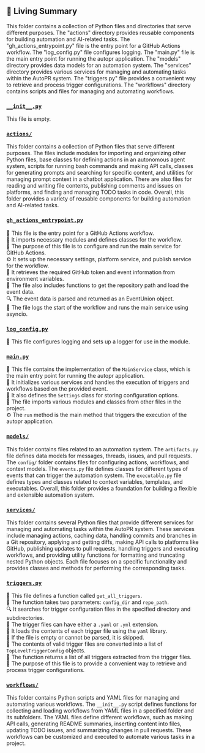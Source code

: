 

<!-- Living README Summary -->
## 🌳 Living Summary

This folder contains a collection of Python files and directories that serve different purposes. The "actions" directory provides reusable components for building automation and AI-related tasks. The "gh_actions_entrypoint.py" file is the entry point for a GitHub Actions workflow. The "log_config.py" file configures logging. The "main.py" file is the main entry point for running the autopr application. The "models" directory provides data models for an automation system. The "services" directory provides various services for managing and automating tasks within the AutoPR system. The "triggers.py" file provides a convenient way to retrieve and process trigger configurations. The "workflows" directory contains scripts and files for managing and automating workflows.


### [`__init__.py`](https://github.com/raphael-francis/AutoPR-internal/blob/c479ccb445eededecd497d0d91bc86a1df0f2300/./autopr/__init__.py)

This file is empty.  


### [`actions/`](https://github.com/raphael-francis/AutoPR-internal/blob/c479ccb445eededecd497d0d91bc86a1df0f2300/./autopr/actions)

This folder contains a collection of Python files that serve different purposes. The files include modules for importing and organizing other Python files, base classes for defining actions in an autonomous agent system, scripts for running bash commands and making API calls, classes for generating prompts and searching for specific content, and utilities for managing prompt context in a chatbot application. There are also files for reading and writing file contents, publishing comments and issues on platforms, and finding and managing TODO tasks in code. Overall, this folder provides a variety of reusable components for building automation and AI-related tasks.  


### [`gh_actions_entrypoint.py`](https://github.com/raphael-francis/AutoPR-internal/blob/c479ccb445eededecd497d0d91bc86a1df0f2300/./autopr/gh_actions_entrypoint.py)

📝 This file is the entry point for a GitHub Actions workflow.  
🔧 It imports necessary modules and defines classes for the workflow.  
🚀 The purpose of this file is to configure and run the main service for GitHub Actions.  
⚙️ It sets up the necessary settings, platform service, and publish service for the workflow.  
🔑 It retrieves the required GitHub token and event information from environment variables.  
📂 The file also includes functions to get the repository path and load the event data.  
🔍 The event data is parsed and returned as an EventUnion object.  
📝 The file logs the start of the workflow and runs the main service using asyncio.  


### [`log_config.py`](https://github.com/raphael-francis/AutoPR-internal/blob/c479ccb445eededecd497d0d91bc86a1df0f2300/./autopr/log_config.py)

📝 This file configures logging and sets up a logger for use in the module.  


### [`main.py`](https://github.com/raphael-francis/AutoPR-internal/blob/c479ccb445eededecd497d0d91bc86a1df0f2300/./autopr/main.py)

📝 This file contains the implementation of the `MainService` class, which is the main entry point for running the autopr application.   
🔧 It initializes various services and handles the execution of triggers and workflows based on the provided event.   
🔑 It also defines the `Settings` class for storing configuration options.   
📁 The file imports various modules and classes from other files in the project.   
⚙️ The `run` method is the main method that triggers the execution of the autopr application.  


### [`models/`](https://github.com/raphael-francis/AutoPR-internal/blob/c479ccb445eededecd497d0d91bc86a1df0f2300/./autopr/models)

This folder contains files related to an automation system. The `artifacts.py` file defines data models for messages, threads, issues, and pull requests. The `config/` folder contains files for configuring actions, workflows, and context models. The `events.py` file defines classes for different types of events that can trigger the automation system. The `executable.py` file defines types and classes related to context variables, templates, and executables. Overall, this folder provides a foundation for building a flexible and extensible automation system.  


### [`services/`](https://github.com/raphael-francis/AutoPR-internal/blob/c479ccb445eededecd497d0d91bc86a1df0f2300/./autopr/services)

This folder contains several Python files that provide different services for managing and automating tasks within the AutoPR system. These services include managing actions, caching data, handling commits and branches in a Git repository, applying and getting diffs, making API calls to platforms like GitHub, publishing updates to pull requests, handling triggers and executing workflows, and providing utility functions for formatting and truncating nested Python objects. Each file focuses on a specific functionality and provides classes and methods for performing the corresponding tasks.  


### [`triggers.py`](https://github.com/raphael-francis/AutoPR-internal/blob/c479ccb445eededecd497d0d91bc86a1df0f2300/./autopr/triggers.py)

📄 This file defines a function called `get_all_triggers`.    
📁 The function takes two parameters: `config_dir` and `repo_path`.    
🔍 It searches for trigger configuration files in the specified directory and subdirectories.    
🔧 The trigger files can have either a `.yaml` or `.yml` extension.    
🔐 It loads the contents of each trigger file using the `yaml` library.    
🔁 If the file is empty or cannot be parsed, it is skipped.    
📝 The contents of valid trigger files are converted into a list of `TopLevelTriggerConfig` objects.    
🔀 The function returns a list of all triggers extracted from the trigger files.    
📌 The purpose of this file is to provide a convenient way to retrieve and process trigger configurations.  


### [`workflows/`](https://github.com/raphael-francis/AutoPR-internal/blob/c479ccb445eededecd497d0d91bc86a1df0f2300/./autopr/workflows)

This folder contains Python scripts and YAML files for managing and automating various workflows. The `__init__.py` script defines functions for collecting and loading workflows from YAML files in a specified folder and its subfolders. The YAML files define different workflows, such as making API calls, generating README summaries, inserting content into files, updating TODO issues, and summarizing changes in pull requests. These workflows can be customized and executed to automate various tasks in a project.  

<!-- Living README Summary -->